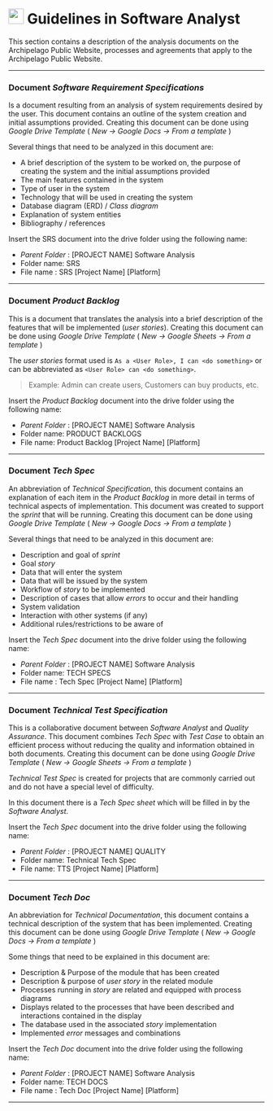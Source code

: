 # <img src="https://media.giphy.com/media/fYSnHlufseco8Fh93Z/giphy.gif" width="30"> Guidelines in Software Analyst

This section contains a description of the analysis documents on the Archipelago Public Website, processes and agreements that apply to the Archipelago Public Website.

---

### Document *Software Requirement Specifications*

Is a document resulting from an analysis of system requirements desired by the user. This document contains an outline of the system creation and initial assumptions provided. Creating this document can be done using *Google Drive Template* ( *New -> Google Docs -> From a template* )

Several things that need to be analyzed in this document are:

- A brief description of the system to be worked on, the purpose of creating the system and the initial assumptions provided
- The main features contained in the system
- Type of user in the system
- Technology that will be used in creating the system
- Database diagram (ERD) / *Class diagram*
- Explanation of system entities
- Bibliography / references

Insert the SRS document into the drive folder using the following name:

- *Parent Folder* : [PROJECT NAME] Software Analysis
- Folder name: SRS
- File name : SRS [Project Name] [Platform]

---

### Document *Product Backlog*

This is a document that translates the analysis into a brief description of the features that will be implemented (*user stories*). Creating this document can be done using *Google Drive Template* ( *New -> Google Sheets -> From a template* )

The *user stories* format used is
`As a <User Role>, I can <do something>` or can be abbreviated as `<User Role> can <do something>`.
> Example: Admin can create users, Customers can buy products, etc.

Insert the *Product Backlog* document into the drive folder using the following name:

- *Parent Folder* : [PROJECT NAME] Software Analysis
- Folder name: PRODUCT BACKLOGS
- File name: Product Backlog [Project Name] [Platform]

---

### Document *Tech Spec*

An abbreviation of *Technical Specification*, this document contains an explanation of each item in the *Product Backlog* in more detail in terms of technical aspects of implementation. This document was created to support the *sprint* that will be running. Creating this document can be done using *Google Drive Template* ( *New -> Google Docs -> From a template* )

Several things that need to be analyzed in this document are:

- Description and goal of *sprint*
- Goal *story*
- Data that will enter the system
- Data that will be issued by the system
- Workflow of *story* to be implemented
- Description of cases that allow *errors* to occur and their handling
- System validation
- Interaction with other systems (if any)
- Additional rules/restrictions to be aware of

Insert the *Tech Spec* document into the drive folder using the following name:

- *Parent Folder* : [PROJECT NAME] Software Analysis
- Folder name: TECH SPECS
- File name : Tech Spec [Project Name] [Platform]

---

### Document *Technical Test Specification*

This is a collaborative document between *Software Analyst* and *Quality Assurance*. This document combines *Tech Spec* with *Test Case* to obtain an efficient process without reducing the quality and information obtained in both documents. Creating this document can be done using *Google Drive Template* ( *New -> Google Sheets -> From a template* )

*Technical Test Spec* is created for projects that are commonly carried out and do not have a special level of difficulty.

In this document there is a *Tech Spec sheet* which will be filled in by the *Software Analyst*.

Insert the *Tech Spec* document into the drive folder using the following name:

- *Parent Folder* : [PROJECT NAME] QUALITY
- Folder name: Technical Tech Spec
- File name: TTS [Project Name] [Platform]

---

### Document *Tech Doc*

An abbreviation for *Technical Documentation*, this document contains a technical description of the system that has been implemented. Creating this document can be done using *Google Drive Template* ( *New -> Google Docs -> From a template* )

Some things that need to be explained in this document are:

- Description & Purpose of the module that has been created
- Description & purpose of *user story* in the related module
- Processes running in *story* are related and equipped with process diagrams
- Displays related to the processes that have been described and interactions contained in the display
- The database used in the associated *story* implementation
- Implemented *error* messages and combinations

Insert the *Tech Doc* document into the drive folder using the following name:

- *Parent Folder* : [PROJECT NAME] Software Analysis
- Folder name: TECH DOCS
- File name : Tech Doc [Project Name] [Platform]

---
